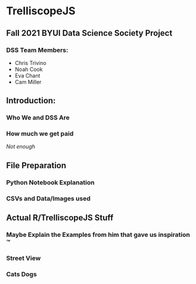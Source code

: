# TrelliscopeJS
## Fall 2021 BYUI Data Science Society Project
### DSS Team Members:
- Chris Trivino
- Noah Cook
- Eva Chant
- Cam Miller

## Introduction:
### Who We and DSS Are

### How much we get paid
*Not enough*

## File Preparation
### Python Notebook Explanation
### CSVs and Data/Images used

## Actual R/TrelliscopeJS Stuff
### Maybe Explain the Examples from him that gave us inspiration &trade;
### Street View
### Cats Dogs
